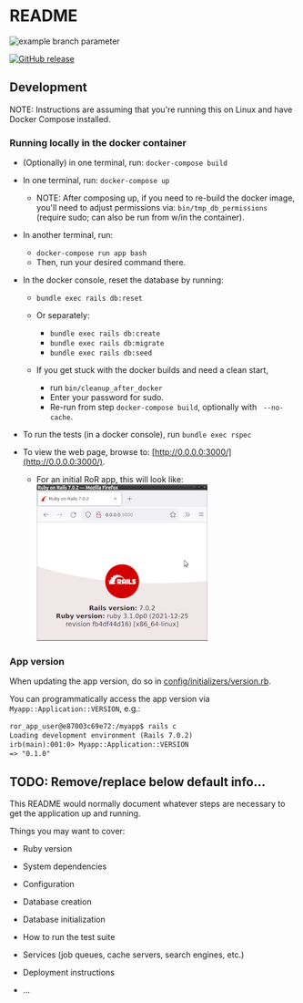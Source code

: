 # README

![example branch parameter](https://github.com/drhuffman12/example_dockerized_RoR_app_challenge/workflows/Tests/badge.svg?branch=master)

[![GitHub release](https://img.shields.io/github/release/drhuffman12/example_dockerized_RoR_app_challenge.svg)](https://github.com/drhuffman12/example_dockerized_RoR_app_challenge/releases)

## Development

NOTE: Instructions are assuming that you're running this on Linux and have Docker Compose installed.

### Running locally in the docker container

* (Optionally) in one terminal, run: `docker-compose build`
* In one terminal, run: `docker-compose up`
  * NOTE: After composing up, if you need to re-build the docker image, you'll need to adjust permissions via:
    `bin/tmp_db_permissions` (require sudo; can also be run from w/in the container).
* In another terminal, run:
  * `docker-compose run app bash`
  * Then, run your desired command there.
* In the docker console, reset the database by running:
  * `bundle exec rails db:reset`
  * Or separately:
    * `bundle exec rails db:create`
    * `bundle exec rails db:migrate`
    * `bundle exec rails db:seed`

  * If you get stuck with the docker builds and need a clean start,
    * run `bin/cleanup_after_docker`
    * Enter your password for sudo.
    * Re-run from step `docker-compose build`, optionally with ` --no-cache`.

* To run the tests (in a docker console), run `bundle exec rspec`

* To view the web page, browse to: [http://0.0.0.0:3000/](http://0.0.0.0:3000/).
  * For an initial RoR app, this will look like:
    ![docs/initial_rails_app_homepage.png](docs/initial_rails_app_homepage.png)

### App version

When updating the app version, do so in [config/initializers/version.rb](config/initializers/version.rb).

You can programmatically access the app version via `Myapp::Application::VERSION`, e.g.:

```
ror_app_user@e87003c69e72:/myapp$ rails c
Loading development environment (Rails 7.0.2)
irb(main):001:0> Myapp::Application::VERSION
=> "0.1.0"
```

## TODO: Remove/replace below default info...

This README would normally document whatever steps are necessary to get the
application up and running.

Things you may want to cover:

* Ruby version

* System dependencies

* Configuration

* Database creation

* Database initialization

* How to run the test suite

* Services (job queues, cache servers, search engines, etc.)

* Deployment instructions

* ...
